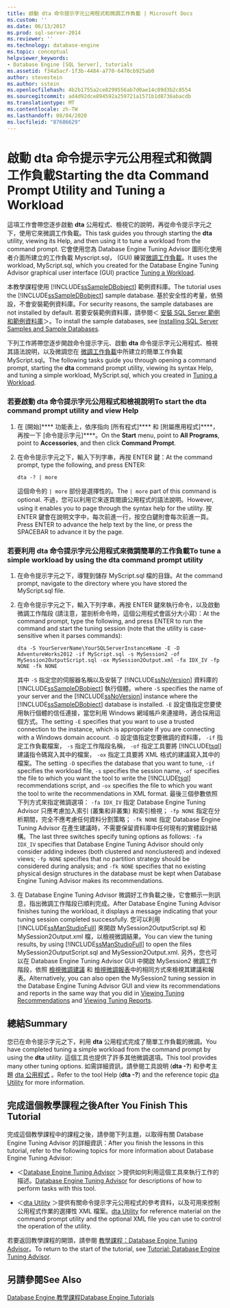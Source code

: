 ```yaml
---
title: 啟動 dta 命令提示字元公用程式和微調工作負載 | Microsoft Docs
ms.custom: ''
ms.date: 06/13/2017
ms.prod: sql-server-2014
ms.reviewer: ''
ms.technology: database-engine
ms.topic: conceptual
helpviewer_keywords:
- Database Engine [SQL Server], tutorials
ms.assetid: f34a5acf-1f3b-4484-a770-6470cb925ab0
author: stevestein
ms.author: sstein
ms.openlocfilehash: 4b2b1755a2ce8299556ab7d0ae14c89d3b2c8554
ms.sourcegitcommit: ad4d92dce894592a259721a1571b1d8736abacdb
ms.translationtype: MT
ms.contentlocale: zh-TW
ms.lasthandoff: 08/04/2020
ms.locfileid: "87686629"
---
```

# <a name="starting-the-dta-command-prompt-utility-and-tuning-a-workload"></a><span data-ttu-id="b6483-102">啟動 dta 命令提示字元公用程式和微調工作負載</span><span class="sxs-lookup"><span data-stu-id="b6483-102">Starting the dta Command Prompt Utility and Tuning a Workload</span></span>
  <span data-ttu-id="b6483-103"> 這項工作會帶您逐步啟動 **dta** 公用程式、檢視它的說明，再從命令提示字元之下，使用它來微調工作負載。</span><span class="sxs-lookup"><span data-stu-id="b6483-103">This task guides you through starting the **dta** utility, viewing its Help, and then using it to tune a workload from the command prompt.</span></span> <span data-ttu-id="b6483-104">它會使用您為 Database Engine Tuning Advisor 圖形化使用者介面所建立的工作負載 Myscript.sql， (GUI) 練習[微調工作負載](lesson-1-1-tuning-a-workload.md)。</span><span class="sxs-lookup"><span data-stu-id="b6483-104">It uses the workload, MyScript.sql, which you created for the Database Engine Tuning Advisor graphical user interface (GUI) practice [Tuning a Workload](lesson-1-1-tuning-a-workload.md).</span></span>  
  
 <span data-ttu-id="b6483-105">本教學課程使用 [!INCLUDE[ssSampleDBobject](../../includes/sssampledbobject-md.md)] 範例資料庫。</span><span class="sxs-lookup"><span data-stu-id="b6483-105">The tutorial uses the [!INCLUDE[ssSampleDBobject](../../includes/sssampledbobject-md.md)] sample database.</span></span> <span data-ttu-id="b6483-106">基於安全性的考量，依預設，不會安裝範例資料庫。</span><span class="sxs-lookup"><span data-stu-id="b6483-106">For security reasons, the sample databases are not installed by default.</span></span> <span data-ttu-id="b6483-107">若要安裝範例資料庫，請參閱＜ [安裝 SQL Server 範例和範例資料庫](http://sqlserversamples.codeplex.com)＞。</span><span class="sxs-lookup"><span data-stu-id="b6483-107">To install the sample databases, see [Installing SQL Server Samples and Sample Databases](http://sqlserversamples.codeplex.com).</span></span>  
  
 <span data-ttu-id="b6483-108">下列工作將帶您逐步開啟命令提示字元、啟動 **dta** 命令提示字元公用程式、檢視其語法說明，以及微調您在 [微調工作負載](lesson-1-1-tuning-a-workload.md)中所建立的簡單工作負載 MyScript.sql。</span><span class="sxs-lookup"><span data-stu-id="b6483-108">The following tasks guide you through opening a command prompt, starting the **dta** command prompt utility, viewing its syntax Help, and tuning a simple workload, MyScript.sql, which you created in [Tuning a Workload](lesson-1-1-tuning-a-workload.md).</span></span>  
  
### <a name="to-start-the-dta-command-prompt-utility-and-view-help"></a><span data-ttu-id="b6483-109">若要啟動 dta 命令提示字元公用程式和檢視說明</span><span class="sxs-lookup"><span data-stu-id="b6483-109">To start the dta command prompt utility and view Help</span></span>  
  
1.  <span data-ttu-id="b6483-110">在 [開始]\*\*\*\* 功能表上，依序指向 [所有程式]\*\*\*\* 和 [附屬應用程式]\*\*\*\*，再按一下 [命令提示字元]\*\*\*\*。</span><span class="sxs-lookup"><span data-stu-id="b6483-110">On the **Start** menu, point to **All Programs**, point to **Accessories**, and then click **Command Prompt**.</span></span>  
  
2.  <span data-ttu-id="b6483-111">在命令提示字元之下，輸入下列字串，再按 ENTER 鍵：</span><span class="sxs-lookup"><span data-stu-id="b6483-111">At the command prompt, type the following, and press ENTER:</span></span>  
  
    ```  
    dta -? | more  
    ```  
  
     <span data-ttu-id="b6483-112">這個命令的 `| more` 部份是選擇性的。</span><span class="sxs-lookup"><span data-stu-id="b6483-112">The `| more` part of this command is optional.</span></span> <span data-ttu-id="b6483-113">不過，您可以利用它來逐頁閱讀公用程式的語法說明。</span><span class="sxs-lookup"><span data-stu-id="b6483-113">However, using it enables you to page through the syntax help for the utility.</span></span> <span data-ttu-id="b6483-114">按 ENTER 鍵會在說明文字中，每次前進一行，按空白鍵則會每次前進一頁。</span><span class="sxs-lookup"><span data-stu-id="b6483-114">Press ENTER to advance the help text by the line, or press the SPACEBAR to advance it by the page.</span></span>  
  
### <a name="to-tune-a-simple-workload-by-using-the-dta-command-prompt-utility"></a><span data-ttu-id="b6483-115">若要利用 dta 命令提示字元公用程式來微調簡單的工作負載</span><span class="sxs-lookup"><span data-stu-id="b6483-115">To tune a simple workload by using the dta command prompt utility</span></span>  
  
1.  <span data-ttu-id="b6483-116">在命令提示字元之下，導覽到儲存 MyScript.sql 檔的目錄。</span><span class="sxs-lookup"><span data-stu-id="b6483-116">At the command prompt, navigate to the directory where you have stored the MyScript.sql file.</span></span>  
  
2.  <span data-ttu-id="b6483-117">在命令提示字元之下，輸入下列字串，再按 ENTER 鍵來執行命令，以及啟動微調工作階段 (請注意，當剖析命令時，這個公用程式會區分大小寫)：</span><span class="sxs-lookup"><span data-stu-id="b6483-117">At the command prompt, type the following, and press ENTER to run the command and start the tuning session (note that the utility is case-sensitive when it parses commands):</span></span>  
  
    ```  
    dta -S YourServerName\YourSQLServerInstanceName -E -D AdventureWorks2012 -if MyScript.sql -s MySession2 -of MySession2OutputScript.sql -ox MySession2Output.xml -fa IDX_IV -fp NONE -fk NONE  
    ```  
  
     <span data-ttu-id="b6483-118">其中 `-S` 指定您的伺服器名稱以及安裝了 [!INCLUDE[ssNoVersion](../../includes/ssnoversion-md.md)] 資料庫的 [!INCLUDE[ssSampleDBobject](../../includes/sssampledbobject-md.md)] 執行個體。</span><span class="sxs-lookup"><span data-stu-id="b6483-118">where `-S` specifies the name of your server and the [!INCLUDE[ssNoVersion](../../includes/ssnoversion-md.md)] instance where the [!INCLUDE[ssSampleDBobject](../../includes/sssampledbobject-md.md)] database is installed.</span></span> <span data-ttu-id="b6483-119">`-E` 設定值指定您要使用執行個體的信任連接，當您利用 Windows 網域帳戶來連接時，適合採用這個方式。</span><span class="sxs-lookup"><span data-stu-id="b6483-119">The setting `-E` specifies that you want to use a trusted connection to the instance, which is appropriate if you are connecting with a Windows domain account.</span></span> <span data-ttu-id="b6483-120">`-D` 設定值指定您要微調的資料庫， `-if` 指定工作負載檔案， `-s` 指定工作階段名稱， `-of` 指定工具要將 [!INCLUDE[tsql](../../includes/tsql-md.md)] 建議指令碼寫入其中的檔案， `-ox` 指定工具要將 XML 格式的建議寫入其中的檔案。</span><span class="sxs-lookup"><span data-stu-id="b6483-120">The setting `-D` specifies the database that you want to tune, `-if` specifies the workload file, `-s` specifies the session name, `-of` specifies the file to which you want the tool to write the [!INCLUDE[tsql](../../includes/tsql-md.md)] recommendations script, and `-ox` specifies the file to which you want the tool to write the recommendations in XML format.</span></span> <span data-ttu-id="b6483-121">最後三個參數依照下列方式來指定微調選項： `-fa IDX_IV` 指定 Database Engine Tuning Advisor 只應考慮加入索引 (叢集和非叢集) 和索引檢視； `-fp NONE` 指定在分析期間，完全不應考慮任何資料分割策略； `-fk NONE` 指定 Database Engine Tuning Advisor 在產生建議時，不需要保留資料庫中任何現有的實體設計結構。</span><span class="sxs-lookup"><span data-stu-id="b6483-121">The last three switches specify tuning options as follows: `-fa IDX_IV` specifies that Database Engine Tuning Advisor should only consider adding indexes (both clustered and nonclustered) and indexed views; `-fp NONE` specifies that no partition strategy should be considered during analysis; and `-fk NONE` specifies that no existing physical design structures in the database must be kept when Database Engine Tuning Advisor makes its recommendations.</span></span>  
  
3.  <span data-ttu-id="b6483-122">在 Database Engine Tuning Advisor 微調好工作負載之後，它會顯示一則訊息，指出微調工作階段已順利完成。</span><span class="sxs-lookup"><span data-stu-id="b6483-122">After Database Engine Tuning Advisor finishes tuning the workload, it displays a message indicating that your tuning session completed successfully.</span></span> <span data-ttu-id="b6483-123">您可以利用 [!INCLUDE[ssManStudioFull](../../includes/ssmanstudiofull-md.md)] 來開啟 MySession2OutputScript.sql 和 MySession2Output.xml 檔，以檢視微調結果。</span><span class="sxs-lookup"><span data-stu-id="b6483-123">You can view the tuning results, by using [!INCLUDE[ssManStudioFull](../../includes/ssmanstudiofull-md.md)] to open the files MySession2OutputScript.sql and MySession2Output.xml.</span></span> <span data-ttu-id="b6483-124">另外，您也可以在 Database Engine Tuning Advisor GUI 中開啟 MySession2 微調工作階段，依照 [檢視微調建議](lesson-1-2-viewing-tuning-recommendations.md) 和 [檢視微調報表](lesson-1-3-viewing-tuning-reports.md)中的相同方式來檢視其建議和報表。</span><span class="sxs-lookup"><span data-stu-id="b6483-124">Alternatively, you can also open the MySession2 tuning session in the Database Engine Tuning Advisor GUI and view its recommendations and reports in the same way that you did in [Viewing Tuning Recommendations](lesson-1-2-viewing-tuning-recommendations.md) and [Viewing Tuning Reports](lesson-1-3-viewing-tuning-reports.md).</span></span>  
  
## <a name="summary"></a><span data-ttu-id="b6483-125">總結</span><span class="sxs-lookup"><span data-stu-id="b6483-125">Summary</span></span>  
 <span data-ttu-id="b6483-126">您已在命令提示字元之下，利用 **dta** 公用程式完成了簡單工作負載的微調。</span><span class="sxs-lookup"><span data-stu-id="b6483-126">You have completed tuning a simple workload from the command prompt by using the **dta** utility.</span></span> <span data-ttu-id="b6483-127">這個工具也提供了許多其他微調選項。</span><span class="sxs-lookup"><span data-stu-id="b6483-127">This tool provides many other tuning options.</span></span> <span data-ttu-id="b6483-128">如需詳細資訊，請參閱工具說明 (**dta -?**) 和參考主題 [dta 公用程式](dta-utility.md) 。</span><span class="sxs-lookup"><span data-stu-id="b6483-128">Refer to the tool Help (**dta -?**) and the reference topic [dta Utility](dta-utility.md) for more information.</span></span>  
  
## <a name="after-you-finish-this-tutorial"></a><span data-ttu-id="b6483-129">完成這個教學課程之後</span><span class="sxs-lookup"><span data-stu-id="b6483-129">After You Finish This Tutorial</span></span>  
 <span data-ttu-id="b6483-130">完成這個教學課程中的課程之後，請參閱下列主題，以取得有關 Database Engine Tuning Advisor 的詳細資訊：</span><span class="sxs-lookup"><span data-stu-id="b6483-130">After you finish the lessons in this tutorial, refer to the following topics for more information about Database Engine Tuning Advisor:</span></span>  
  
-   <span data-ttu-id="b6483-131">＜[Database Engine Tuning Advisor](../../relational-databases/performance/database-engine-tuning-advisor.md) ＞提供如何利用這個工具來執行工作的描述。</span><span class="sxs-lookup"><span data-stu-id="b6483-131">[Database Engine Tuning Advisor](../../relational-databases/performance/database-engine-tuning-advisor.md) for descriptions of how to perform tasks with this tool.</span></span>  
  
-   <span data-ttu-id="b6483-132">＜[dta Utility](dta-utility.md) ＞提供有關命令提示字元公用程式的參考資料，以及可用來控制公用程式作業的選擇性 XML 檔案。</span><span class="sxs-lookup"><span data-stu-id="b6483-132">[dta Utility](dta-utility.md) for reference material on the command prompt utility and the optional XML file you can use to control the operation of the utility.</span></span>  
  
 <span data-ttu-id="b6483-133">若要返回教學課程的開頭，請參閱 [教學課程：Database Engine Tuning Advisor](tutorial-database-engine-tuning-advisor.md)。</span><span class="sxs-lookup"><span data-stu-id="b6483-133">To return to the start of the tutorial, see [Tutorial: Database Engine Tuning Advisor](tutorial-database-engine-tuning-advisor.md).</span></span>  
  
## <a name="see-also"></a><span data-ttu-id="b6483-134">另請參閱</span><span class="sxs-lookup"><span data-stu-id="b6483-134">See Also</span></span>  
 [<span data-ttu-id="b6483-135">Database Engine 教學課程</span><span class="sxs-lookup"><span data-stu-id="b6483-135">Database Engine Tutorials</span></span>](../../relational-databases/database-engine-tutorials.md)  
  
  
